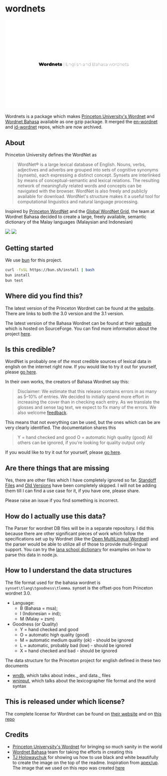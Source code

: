 # wordnets

![](assets/logo.png)

Wordnets is a package which makes [Princeton University's Wordnet](https://wordnet.princeton.edu/) and [Wordnet Bahasa](http://wn-msa.sourceforge.net/index.eng.html) available as one gzip package. It merged the [en-wordnet](https://github.com/open-language/en-wordnet) and [id-wordnet](https://github.com/open-language/id-wordnet) repos, which are now archived.

## About

Princeton University defines the WordNet as

> WordNet® is a large lexical database of English. Nouns, verbs, adjectives and adverbs are grouped into sets of cognitive synonyms (synsets), each expressing a distinct concept. Synsets are interlinked by means of conceptual-semantic and lexical relations. The resulting network of meaningfully related words and concepts can be navigated with the browser. WordNet is also freely and publicly available for download. WordNet's structure makes it a useful tool for computational linguistics and natural language processing.

Inspired by [Princeton WordNet](https://wordnet.princeton.edu/) and the [Global WordNet Grid](http://globalwordnet.org/), the team at Wordnet Bahasa decided to create a large, freely available, semantic dictionary of the Malay languages (Malaysian and Indonesian)

![](https://img.shields.io/travis/open-language/wordnets.svg)
![](https://img.shields.io/codecov/c/github/open-language/wordnets/master.svg)

## Getting started

We use [bun](https://bun.sh/) for this project.

```bash
curl -fsSL https://bun.sh/install | bash
bun install
bun test
```

## Where did you find this?

The latest version of the Princeton Wordnet can be found at the [website](https://wordnet.princeton.edu/download/current-version). There are links to both the 3.0 version and the 3.1 version.

The latest version of the Bahasa Wordnet can be found at their [website](https://sourceforge.net/projects/wn-msa/) which is hosted on SourceForge. You can find more information about the project [here](http://wn-msa.sourceforge.net/index.eng.html).

## Is this credible?

WordNet is probably one of _the_ most credible sources of lexical data in english on the internet right now. If you would like to try it out for yourself, please [go here](http://wordnetweb.princeton.edu/perl/webwn).

In their own works, the creators of Bahasa Wordnet say this:

> Disclaimer: We estimate that this release contains errors in as many as 5–10% of entries. We decided to initially spend more effort in increasing the cover than in checking each entry. As we translate the glosses and sense tag text, we expect to fix many of the errors. We also welcome [feedback](wn-msa-devel@lists.sourceforge.net).

This means that not everything can be used, but the ones which can be are very clearly identified. The documentation shares this

> Y = hand checked and good
> O = automatic high quality (good)
> All others can be ignored, if you're looking for quality output only

If you would like to try it out for yourself, please [go here](http://compling.hss.ntu.edu.sg/omw/cgi-bin/wn-gridx.cgi?usrname=&gridmode=wnbahasa).

## Are there things that are missing

Yes, there are other files which I have completely ignored so far. [Standoff Files](https://wordnet.princeton.edu/download/standoff-files) and [Old Versions](https://wordnet.princeton.edu/download/old-versions) have been completely skipped. I will not be adding them till I can find a use case for it, if you have one, please share.

Please raise an issue if you find something is incorrect.

## How do I actually use this data?

The Parser for wordnet DB files will be in a separate repository. I did this because there are other significant pieces of work which follow the specifications set up by Wordnet (like the [Open MultiLingual Wordnet](http://compling.hss.ntu.edu.sg/omw/index.html)) and the parser would be able to utilize all of those to provide multi-lingual support. You can try the [lana school dictionary](https://github.com/lana-school/dictionary) for examples on how to parse this data in node.js.

## How to I understand the data structures

The file format used for the bahasa wordnet is `synset\tlang\tgoodness\tlemma`. synset is the offset-pos from Princeton wordnet 3.0.

- Language:
  - B (Bahasa = msa);
  - I (Indonesian = ind);
  - M (Malay = zsm)
- Goodness (or Quality)
  - Y = hand checked and good
  - O = automatic high quality (good)
  - M = automatic medium quality (ok) - should be ignored
  - L = automatic, probably bad (low) - should be ignored
  - X = hand checked and bad - should be ignored

The data structure for the Princeton project for english defined in these two documents

- [wndb](https://wordnet.princeton.edu/documentation/wndb5wn), which talks about index._ and data._ files
- [wninput](https://wordnet.princeton.edu/documentation/wninput5wn), which talks about the lexicographer file format and the word syntax

## This is released under which license?

The complete license for Wordnet can be found on [their website](https://wordnet.princeton.edu/license-and-commercial-use) and on [this repo](https://github.com/open-language/wordnets/blob/master/LICENSE)

## Credits

- [Princeton Univerysity's Wordnet](https://wordnet.princeton.edu/) for bringing so much sanity in the world
- [Wordnet Bahasa](http://wn-msa.sourceforge.net/index.eng.html) team for taking the efforts in creating this
- [TJ Holowaychuk](https://github.com/tj) for showing us how to use black and white beautifully to create the image on the top of the readme. Inspiration from [apex/up](https://github.com/apex/up). The image that we used on this repo was created [here](https://docs.google.com/presentation/d/1Ihlxqwq6_0y8jbSygGNkpudg5L2AfAKJNKd7WdS-QE8/edit#slide=id.p)
